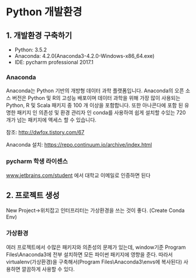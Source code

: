 # Python 개발환경

## 1. 개발환경 구축하기
- Python: 3.5.2
- Anaconda: 4.2.0(Anaconda3-4.2.0-Windows-x86_64.exe)
- IDE: pycharm professional 2017.1

### Anaconda
Anaconda는 Python 기반의 개방형 데이터 과학 플랫폼입니다. Anaconda의 오픈 소스 버전은 Python 및 R의 고성능 배포이며 데이터 과학을 위해 가장 많이 사용되는 Python, R 및 Scala 패키지 중 100 개 이상을 포함합니다.
또한 아나콘다에 포함 된 유명한 패키지 인 의존성 및 환경 관리자 인 conda를 사용하여 쉽게 설치할 수있는 720 개가 넘는 패키지에 액세스 할 수 있습니다. 

참조: http://dwfox.tistory.com/67

Anaconda 설치: https://repo.continuum.io/archive/index.html

### pycharm 학생 라이센스
www.jetbrains.com/student 에서 대학교 이메일로 인증하면 된다

## 2. 프로젝트 생성
New Project→위치잡고 인터프리터는 가상환경을 쓰는 것이 좋다. (Create Conda Env)

### 가상환경
여러 프로젝트에서 수많은 패키지와 의존성의 문제가 있는데, window기준 Program Files\Anaconda3에 전부 설치하면 모든 파이썬 패키지에 영향을 준다. 따라서 virtualenv(가상환경)을 구축해서(Program Files\Anaconda3\envs에 복사된다) 사용하면 깔끔하게 사용할 수 있다.
